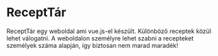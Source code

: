 # ReceptTár

ReceptTár egy weboldal ami vue.js-el készült. Különböző receptek közül lehet válogatni. A weboldalon személyre lehet szabni a recepteket személyek száma alapján, így biztosan nem marad maradék!
